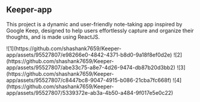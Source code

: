 <h2>Keeper-app</h2>
<p> This project is a dynamic and user-friendly note-taking app inspired by Google Keep, designed to help users effortlessly capture and organize their thoughts, and is made using ReactJS.</p>
![1](https://github.com/shashank7659/Keeper-app/assets/95527807/e98266e0-4842-4371-b8d0-9a18f8ef0d2e)
![2](https://github.com/shashank7659/Keeper-app/assets/95527807/abe33c75-a8e7-4d26-9474-db87b20d3bb2)
![3](https://github.com/shashank7659/Keeper-app/assets/95527807/c8447bc8-9047-4915-b086-21cba7fc668f)
![4](https://github.com/shashank7659/Keeper-app/assets/95527807/5339372e-ab3a-4b50-a484-9f017e5e0c22)
